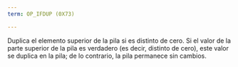 ```yaml
---
term: OP_IFDUP (0X73)

---
```

Duplica el elemento superior de la pila si es distinto de cero. Si el valor de la parte superior de la pila es verdadero (es decir, distinto de cero), este valor se duplica en la pila; de lo contrario, la pila permanece sin cambios.